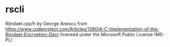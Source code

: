 # rscli


Rijndael.cpp/h by George Anescu from https://www.codeproject.com/Articles/1380/A-C-Implementation-of-the-Rijndael-Encryption-Decr licensed under the Microsoft Public License (MS-PL)
